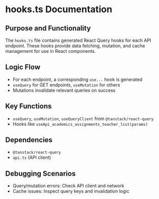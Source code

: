 # hooks.ts Documentation

## Purpose and Functionality
The `hooks.ts` file contains generated React Query hooks for each API endpoint. These hooks provide data fetching, mutation, and cache management for use in React components.

## Logic Flow
- For each endpoint, a corresponding `use...` hook is generated
- `useQuery` for GET endpoints, `useMutation` for others
- Mutations invalidate relevant queries on success

## Key Functions
- `useQuery`, `useMutation`, `useQueryClient` from `@tanstack/react-query`
- Hooks like `useApi_academics_assignments_teacher_list(params)`

## Dependencies
- `@tanstack/react-query`
- `api.ts` (API client)

## Debugging Scenarios
- Query/mutation errors: Check API client and network
- Cache issues: Inspect query keys and invalidation logic
